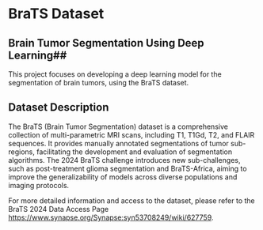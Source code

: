 # BraTS Dataset

## Brain Tumor Segmentation Using Deep Learning##
This project focuses on developing a deep learning model for the segmentation of brain tumors, using the BraTS dataset.

## Dataset Description
The BraTS (Brain Tumor Segmentation) dataset is a comprehensive collection of multi-parametric MRI scans, including T1, T1Gd, T2, and FLAIR sequences. It provides manually annotated segmentations of tumor sub-regions, facilitating the development and evaluation of segmentation algorithms. The 2024 BraTS challenge introduces new sub-challenges, such as post-treatment glioma segmentation and BraTS-Africa, aiming to improve the generalizability of models across diverse populations and imaging protocols.

For more detailed information and access to the dataset, please refer to the BraTS 2024 Data Access Page https://www.synapse.org/Synapse:syn53708249/wiki/627759. 

